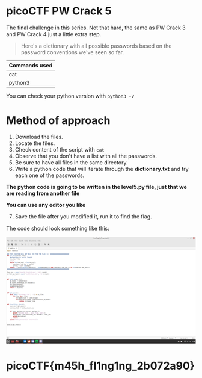 # picoCTF PW Crack 5

The final challenge in this series. Not that hard, the same as PW Crack 3 and PW Crack 4 just a little extra step.
> Here's a dictionary with all possible passwords based on the password conventions we've seen so far.


| Commands used  | 
| ------------- | 
| cat | 
| python3 | 

You can check your python version with `python3 -V`

# Method of approach

1. Download the files.
2. Locate the files.
3. Check content of the script with `cat`
4. Observe that you don't have a list with all the passwords.
5. Be sure to have all files in the same directory.
6. Write a python code that will iterate through the **dictionary.txt** and try each one of the passwords.

 **The python code is going to be written in the level5.py file, just that we are reading from another file**

**You can use any editor you like**

7. Save the file after you modified it, run it to find the flag.

The code should look something like this:

![Python script modified](https://github.com/ASCII404/CTF-Writeups/blob/main/General_Skills/PW%20Crack/pwcrack5.png)

# picoCTF{m45h_fl1ng1ng_2b072a90}


